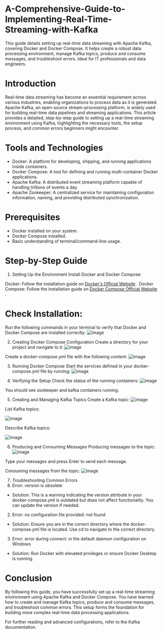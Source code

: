 # A-Comprehensive-Guide-to-Implementing-Real-Time-Streaming-with-Kafka
This guide details setting up real-time data streaming with Apache Kafka, covering Docker and Docker Compose. It helps create a robust data processing environment, manage Kafka topics, produce and consume messages, and troubleshoot errors. Ideal for IT professionals and data engineers.

# Introduction
Real-time data streaming has become an essential requirement across various industries, enabling organizations to process data as it is generated. Apache Kafka, an open-source stream-processing platform, is widely used for building real-time data pipelines and streaming applications. This article provides a detailed, step-by-step guide to setting up a real-time streaming environment using Kafka, highlighting the necessary tools, the setup process, and common errors beginners might encounter.

# Tools and Technologies
- Docker: A platform for developing, shipping, and running applications inside containers.
- Docker Compose: A tool for defining and running multi-container Docker applications.
- Apache Kafka: A distributed event streaming platform capable of handling trillions of events a day.
- Apache Zookeeper: A centralized service for maintaining configuration information, naming, and providing distributed synchronization.

# Prerequisites
- Docker installed on your system.
- Docker Compose installed.
- Basic understanding of terminal/command-line usage.

# Step-by-Step Guide
1. Setting Up the Environment
Install Docker and Docker Compose:

Docker: Follow the installation guide on  [Docker's Official Website](https://www.docker.com/)
.
Docker Compose: Follow the installation guide on [Docker Compose Official Website](https://docs.docker.com/compose/)
.
# Check Installation:

Run the following commands in your terminal to verify that Docker and Docker Compose are installed correctly:
![image](https://github.com/Hagar-zakaria/A-Comprehensive-Guide-to-Implementing-Real-Time-Streaming-with-Kafka/assets/93611934/e5f7c046-dbf7-4adf-b78e-30508f8c253f)

2. Creating Docker Compose Configuration
Create a directory for your project and navigate to it:
![image](https://github.com/Hagar-zakaria/A-Comprehensive-Guide-to-Implementing-Real-Time-Streaming-with-Kafka/assets/93611934/30b2a772-4371-4bb7-abfb-5613a4d21a80)

Create a docker-compose.yml file with the following content:
![image](https://github.com/Hagar-zakaria/A-Comprehensive-Guide-to-Implementing-Real-Time-Streaming-with-Kafka/assets/93611934/e4d92962-dbfa-4326-904b-241bb766a96a)

3. Running Docker Compose
Start the services defined in your docker-compose.yml file by running:
![image](https://github.com/Hagar-zakaria/A-Comprehensive-Guide-to-Implementing-Real-Time-Streaming-with-Kafka/assets/93611934/3907547f-fd90-40f6-b438-5c0d3b2e0859)

4. Verifying the Setup
Check the status of the running containers:
![image](https://github.com/Hagar-zakaria/A-Comprehensive-Guide-to-Implementing-Real-Time-Streaming-with-Kafka/assets/93611934/bb6afeee-7f55-43b1-9889-d67dd52d73dc)

You should see zookeeper and kafka containers running.

5. Creating and Managing Kafka Topics
Create a Kafka topic:
![image](https://github.com/Hagar-zakaria/A-Comprehensive-Guide-to-Implementing-Real-Time-Streaming-with-Kafka/assets/93611934/fe26a0d7-4a31-4cfd-b962-d8c3138a8096)

List Kafka topics:

![image](https://github.com/Hagar-zakaria/A-Comprehensive-Guide-to-Implementing-Real-Time-Streaming-with-Kafka/assets/93611934/9447c17b-2339-4c86-8bf4-2e395209d998)

Describe Kafka topics:

![image](https://github.com/Hagar-zakaria/A-Comprehensive-Guide-to-Implementing-Real-Time-Streaming-with-Kafka/assets/93611934/6c4e4375-3f18-4e36-a7c6-4c9e92dce1da)

6. Producing and Consuming Messages
Producing messages to the topic:
![image](https://github.com/Hagar-zakaria/A-Comprehensive-Guide-to-Implementing-Real-Time-Streaming-with-Kafka/assets/93611934/0514b10f-daba-48da-b5e2-dd69cf6eec5a)

Type your messages and press Enter to send each message.

Consuming messages from the topic:
![image](https://github.com/Hagar-zakaria/A-Comprehensive-Guide-to-Implementing-Real-Time-Streaming-with-Kafka/assets/93611934/443ba3ec-65b8-4d6c-9b2b-6107cfa1ebe9)

7. Troubleshooting Common Errors
1.  Error: version is obsolete
- Solution: This is a warning indicating the version attribute in your docker-compose.yml is outdated but does not affect functionality. You can update the version if needed.

 2. Error: no configuration file provided: not found
- Solution: Ensure you are in the correct directory where the docker-compose.yml file is located. Use cd to navigate to the correct directory.

3. Error: error during connect: in the default daemon configuration on Windows
- Solution: Run Docker with elevated privileges or ensure Docker Desktop is running.

# Conclusion
By following this guide, you have successfully set up a real-time streaming environment using Apache Kafka and Docker Compose. You have learned how to create and manage Kafka topics, produce and consume messages, and troubleshoot common errors. This setup forms the foundation for building more complex real-time data processing applications.

For further reading and advanced configurations, refer to the Kafka documentation.
